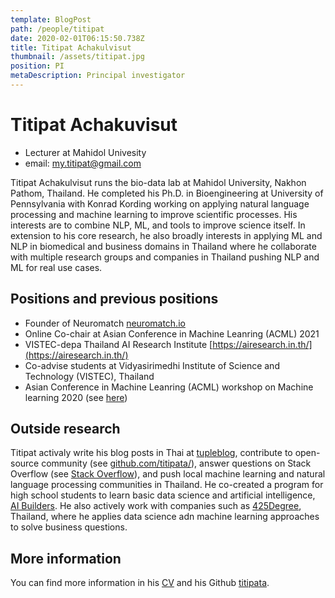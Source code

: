 ```yaml
---
template: BlogPost
path: /people/titipat
date: 2020-02-01T06:15:50.738Z
title: Titipat Achakulvisut
thumbnail: /assets/titipat.jpg
position: PI
metaDescription: Principal investigator
---
```


# Titipat Achakuvisut

- Lecturer at Mahidol Univesity
- email: my.titipat@gmail.com

Titipat Achakulvisut runs the bio-data lab at Mahidol University, Nakhon Pathom, Thailand.
He completed his Ph.D. in Bioengineering at University of Pennsylvania with Konrad Kording
working on applying natural language processing and machine learning to improve scientific processes.
His interests are to combine NLP, ML, and tools to improve science itself. In extension to
his core research, he also broadly interests in applying ML and NLP in biomedical and business
domains in Thailand where he collaborate with multiple research groups and companies in Thailand
pushing NLP and ML for real use cases.

## Positions and previous positions

- Founder of Neuromatch [neuromatch.io](https://neuromatch.io/)
- Online Co-chair at Asian Conference in Machine Leanring (ACML) 2021
- VISTEC-depa Thailand AI Research Institute [https://airesearch.in.th/](https://airesearch.in.th/)
- Co-advise students at Vidyasirimedhi Institute of Science and Technology (VISTEC), Thailand
- Asian Conference in Machine Leanring (ACML) workshop on Machine learning 2020 (see [here](https://acml-conf.github.io/2020-workshop-ml-in-thailand/))

## Outside research

Titipat activaly write his blog posts in Thai at [tupleblog](https://tupleblog.github.io/),
contribute to open-source community (see [github.com/titipata/](https://github.com/titipata/)),
answer questions on Stack Overflow (see [Stack Overflow](https://stackoverflow.com/users/3626961/titipata)),
and push local machine learning and natural language processing communities in Thailand.
He co-created a program for high school students to learn basic data science and artificial intelligence,
[AI Builders](https://vistec-ai.github.io/ai-builders/). He also actively work with companies such as
[425Degree](https://www.425degree.com/), Thailand, where he applies data science adn machine learning
approaches to solve business questions.

## More information

You can find more information in his [CV](https://github.com/titipata/titipat_cv/blob/master/pdf/Titipat_CV.pdf)
and his Github [titipata](https://github.com/titipata).
